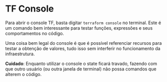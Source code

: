 # TF Console
Para abrir o console TF, basta digitar `terraform console` no terminal. Este é um comando bem interessante para testar funções, expressões e seus comportamentos no código.

Uma coisa bem legal do console é que é possível referenciar recursos para testar a obtenção de valores, tudo isso sem interferir no funcionamento da infraestrutura.

**Cuidado**: Enquanto utilizar o console o state ficará travado, fazendo com que outro usuário (ou outra janela de terminal) não possa comandos que alterem o código.